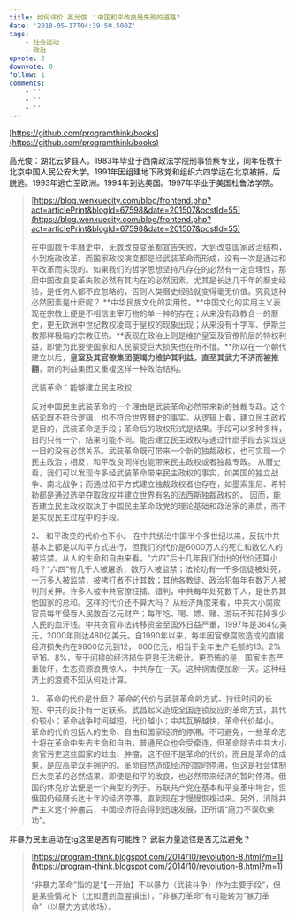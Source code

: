 ```yaml
---
title: 如何评价 高光俊 ：中国和平改良是失败的道路?
date: '2018-05-17T04:39:50.500Z'
tags:
    - 社会运动
    - 政治
upvote: 2
downvote: 0
follow: 1
comments:
    - ''
    - ''
    - ''
---
```


[https://github.com/programthink/books](https://github.com/programthink/books)

高光俊：湖北云梦县人。1983年毕业于西南政法学院刑事侦察专业，同年任教于北京中国人民公安大学。1991年因组建地下政党和组织六四学运在北京被捕，后脱逃。1993年逃亡至欧洲。1994年到达美国。1997年毕业于美国杜鲁法学院。

  

> [https://blog.wenxuecity.com/blog/frontend.php?act=articlePrint&blogId=67598&date=201507&postId=55](https://blog.wenxuecity.com/blog/frontend.php?act=articlePrint&blogId=67598&date=201507&postId=55)
> 
> 在中国数千年曆史中，无数改良变革都宣告失败，大到改变国家政治结构，小到施政改革，而国家政权演变都是经武装革命而形成，没有一次是通过和平改革而实现的。如果我们的哲学思想坚持凡存在的必然有一定合理性，那麽中国改良变革失败必然有其内在的必然因素，尤其是长达几千年的曆史经验，是任何人都不应忽略的，否则人类曆史经验就变得毫无价值。究竟这种必然因素是什麽呢？ **中华民族文化的实用性。**中国文化的实用主义表现在宗教上便是不相信主宰万物的单一神的存在；从来没有政教合一的曆史，更无欧洲中世纪教权凌驾于皇权的现象出现；从来没有十字军、伊斯兰教那样极端的宗教狂热。**表现在政治上则是维护皇室及官僚阶层的特权利益，即使为此要使国家和人民蒙受巨大损失也在所不惜。**所以在一个朝代建立以后，**皇室及其官僚集团便竭力维护其利益，直至其武力不济而被推翻**，新的利益集团又重複这样一种政治结构。
> 
>   
> 
> 武装革命：能够建立民主政权
> 
> 反对中国民主武装革命的一个理由是武装革命必然带来新的独裁专政。这个结论既不符合逻辑，也不符合世界曆史的事实。从逻辑上看，建立民主政权是目的，武装革命是手段；革命后的政权形式是结果。手段可以多种多样，目的只有一个，结果可能不同。能否建立民主政权与通过什麽手段去实现这一目的没有必然关系。武装革命既可带来一个新的独裁政权，也可实现一个民主政治；相反，和平改良同样也能带来民主政权或者独裁专政。 从曆史看，我们可以发现许多经武装革命带来民主政权的事实，如美国的独立战争、南北战争；而通过和平方式建立独裁政权者也存在，如墨索里尼、希特勒都是通过选举夺取政权并建立世界有名的法西斯独裁政权的。 因而，能否建立民主政权取决于中国民主革命政党的理论基础和政治家的素质，而不是实现民主过程中的手段。
> 
>   
> 
> 2、 和平改变的代价也不小。 在中共统治中国半个多世纪以来，反抗中共基本上都是以和平方式进行，但我们的代价是6000万人的死亡和数亿人的被监禁。从人的生命和自由来看，“六四”后十几年我们付出的代价还算小吗？“六四”有几千人被屠杀，数万人被监禁；法轮功有一千多信徒被处死，一万多人被监禁，被拷打者不计其数；其他各教徒、政治犯每年有数万人被判刑关押。许多人被中共官僚枉捕、错判，中共每年处死数千人，是世界其他国家的总和。这样的代价还不算大吗？ 从经济角度来看，中共大小腐败官员每年侵吞人民数百亿元财产；每年吃、喝、嫖、赌、游玩不知花掉多少人民的血汗钱。中共贪官非法转移资金至国外日益严重，1997年是364亿美元，2000年则达480亿美元。自1990年以来，每年因官僚腐败造成的直接经济损失约在9800亿元到12， 000亿元，相当于全年生产毛额的13。2% 至16。8%，至于间接的经济损失更是无法统计。更恐怖的是，国家生态严重破坏，生态资源浪费惊人，中共存在一天。这种祸害便加剧一天。这种经济上的浪费不知从何处计算。
> 
> 3、 革命的代价是什麽？ 革命的代价与武装革命的方式、持续时间的长短、中共的反扑有一定联系。武昌起义造成全国连锁反应的革命方式，其代价较小；革命战争时间越短，代价越小；中共瓦解越快，革命代价越小。 革命的代价包括人的生命、自由和国家经济的停滞。不可避免，一些革命志士将在革命中失去生命和自由，普通民众也会受牵连，但革命除去中共大小贪官污吏这些国家的蛀虫、肿瘤，这不但不是革命的代价，而且是革命的成果，是应高举双手拥护的。革命自然造成经济的暂时停滞，但这是社会体制巨大变革的必然结果，即使是和平的改良，也必然带来经济的暂时停滞。俄国的休克疗法便是一个典型的例子。苏联共产党在基本和平变革中垮台，但俄国仍经曆长达十年的经济停滞，直到现在才慢慢恢複过来。另外，消除共产主义这个肿瘤后，中国经济将会得到迅速发展，正所谓“磨刀不误砍柴功”。

  

非暴力民主运动在tg这里是否有可能性？ 武装力量途径是否无法避免？

  

> [https://program-think.blogspot.com/2014/10/revolution-8.html?m=1](https://program-think.blogspot.com/2014/10/revolution-8.html?m=1)
> 
> “非暴力革命”指的是“【一开始】不以暴力（武装斗争）作为主要手段”，但是某些情况下（比如遭到血腥镇压），“非暴力革命”有可能转为“暴力革命”（以暴力方式收场）。
